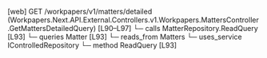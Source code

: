 [web] GET /workpapers/v1/matters/detailed  (Workpapers.Next.API.External.Controllers.v1.Workpapers.MattersController.GetMattersDetailedQuery)  [L90–L97]
  └─ calls MatterRepository.ReadQuery [L93]
  └─ queries Matter [L93]
    └─ reads_from Matters
  └─ uses_service IControlledRepository<Matter>
    └─ method ReadQuery [L93]

